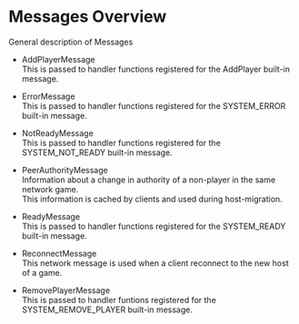 # Messages Overview

General description of Messages

- AddPlayerMessage  
  This is passed to handler functions registered for the AddPlayer built-in message.
    
- ErrorMessage  
  This is passed to handler functions registered for the SYSTEM_ERROR built-in message.

- NotReadyMessage  
  This is passed to handler functions registered for the SYSTEM_NOT_READY built-in message.

- PeerAuthorityMessage  
  Information about a change in authority of a non-player in the same network game.  
  This information is cached by clients and used during host-migration.

- ReadyMessage  
  This is passed to handler functions registered for the SYSTEM_READY built-in message.

- ReconnectMessage  
  This network message is used when a client reconnect to the new host of a game.

- RemovePlayerMessage  
  This is passed to handler funtions registered for the SYSTEM_REMOVE_PLAYER built-in message.

